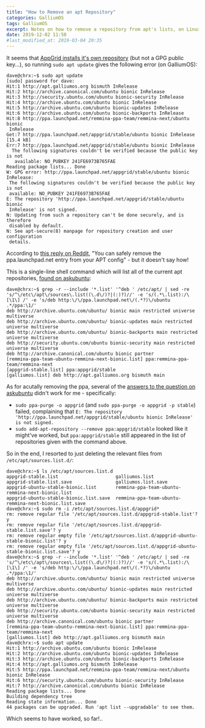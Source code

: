 ```yaml
---
title: "How to Remove an apt Repository"
categories: GalliumOS
tags: GalliumOS
excerpt: Notes on how to remove a repository from apt's lists, on Linux
date: 2019-12-02 11:50
#last_modified_at: 2019-03-04 20:35
---
```


It seems that [AppGrid installs it's own repository](https://www.reddit.com/r/GalliumOS/comments/b8rwes/appgrip_repository_is_not_signed_on_galliumos/) (but not a GPG public key...), so running `sudo apt update` gives the following error (on GalliumOS):
``` shell
dave@chrx:~$ sudo apt update
[sudo] password for dave: 
Hit:1 http://apt.galliumos.org bismuth InRelease
Hit:2 http://archive.canonical.com/ubuntu bionic InRelease                     
Hit:3 http://security.ubuntu.com/ubuntu bionic-security InRelease              
Hit:4 http://archive.ubuntu.com/ubuntu bionic InRelease                        
Hit:5 http://archive.ubuntu.com/ubuntu bionic-updates InRelease                
Hit:6 http://archive.ubuntu.com/ubuntu bionic-backports InRelease              
Hit:8 http://ppa.launchpad.net/remmina-ppa-team/remmina-next/ubuntu bionic
 InRelease
Get:7 http://ppa.launchpad.net/appgrid/stable/ubuntu bionic InRelease [15.4 kB]
Err:7 http://ppa.launchpad.net/appgrid/stable/ubuntu bionic InRelease
  The following signatures couldn't be verified because the public key is not
   available: NO_PUBKEY 241FE6973B765FAE
Reading package lists... Done
W: GPG error: http://ppa.launchpad.net/appgrid/stable/ubuntu bionic InRelease:
 The following signatures couldn't be verified because the public key is not
 available: NO_PUBKEY 241FE6973B765FAE
E: The repository 'http://ppa.launchpad.net/appgrid/stable/ubuntu bionic
 InRelease' is not signed.
N: Updating from such a repository can't be done securely, and is therefore
 disabled by default.
N: See apt-secure(8) manpage for repository creation and user configuration
 details.
```

According to [this reply on Reddit](https://www.reddit.com/r/GalliumOS/comments/b8rwes/appgrip_repository_is_not_signed_on_galliumos/ek02k48/), "You can safely remove the ppa.launchpad.net entry from your APT config" - but it doesn't say how!

This is a single-line shell command which will list all of the current apt repositories, [found on askubuntu](https://askubuntu.com/a/741948):
``` shell
dave@chrx:~$ grep -r --include '*.list' '^deb ' /etc/apt/ | sed -re 's/^\/etc\/apt\/sources\.list((\.d\/)?|(:)?)//' -e 's/(.*\.list):/\[\1\] /' -e 's/deb http:\/\/ppa.launchpad.net\/(.*?)\/ubuntu .*/ppa:\1/'
deb http://archive.ubuntu.com/ubuntu/ bionic main restricted universe multiverse
deb http://archive.ubuntu.com/ubuntu/ bionic-updates main restricted universe multiverse
deb http://archive.ubuntu.com/ubuntu/ bionic-backports main restricted universe multiverse
deb http://security.ubuntu.com/ubuntu bionic-security main restricted universe multiverse
deb http://archive.canonical.com/ubuntu bionic partner
[remmina-ppa-team-ubuntu-remmina-next-bionic.list] ppa:remmina-ppa-team/remmina-next
[appgrid-stable.list] ppa:appgrid/stable
[galliumos.list] deb http://apt.galliumos.org bismuth main
```

As for acutally removing the ppa, several of the [answers to the question on askubuntu](https://askubuntu.com/questions/307/how-can-ppas-be-removed) didn't work for me - specifically:
- `sudo ppa-purge -o appgrid` (and `sudo ppa-purge -o appgrid -p stable`) failed, complaining that `E: The repository 'http://ppa.launchpad.net/appgrid/stable/ubuntu bionic InRelease' is not signed.`
- `sudo add-apt-repository --remove ppa:appgrid/stable` looked like it might've worked, but `ppa:appgrid/stable` still appeared in the list of repositories given with the command above.

So in the end, I resorted to just deleting the relevant files from `/etc/apt/sources.list.d/`:
``` shell
dave@chrx:~$ ls /etc/apt/sources.list.d
appgrid-stable.list                     galliumos.list
appgrid-stable.list.save                galliumos.list.save
appgrid-ubuntu-stable-bionic.list       remmina-ppa-team-ubuntu-remmina-next-bionic.list
appgrid-ubuntu-stable-bionic.list.save  remmina-ppa-team-ubuntu-remmina-next-bionic.list.save
dave@chrx:~$ sudo rm -i /etc/apt/sources.list.d/appgrid*
rm: remove regular file '/etc/apt/sources.list.d/appgrid-stable.list'? y
rm: remove regular file '/etc/apt/sources.list.d/appgrid-stable.list.save'? y
rm: remove regular empty file '/etc/apt/sources.list.d/appgrid-ubuntu-stable-bionic.list'? y
rm: remove regular empty file '/etc/apt/sources.list.d/appgrid-ubuntu-stable-bionic.list.save'? y
dave@chrx:~$ grep -r --include '*.list' '^deb ' /etc/apt/ | sed -re 's/^\/etc\/apt\/sources\.list((\.d\/)?|(:)?)//' -e 's/(.*\.list):/\[\1\] /' -e 's/deb http:\/\/ppa.launchpad.net\/(.*?)\/ubuntu .*/ppa:\1/'
deb http://archive.ubuntu.com/ubuntu/ bionic main restricted universe multiverse
deb http://archive.ubuntu.com/ubuntu/ bionic-updates main restricted universe multiverse
deb http://archive.ubuntu.com/ubuntu/ bionic-backports main restricted universe multiverse
deb http://security.ubuntu.com/ubuntu bionic-security main restricted universe multiverse
deb http://archive.canonical.com/ubuntu bionic partner
[remmina-ppa-team-ubuntu-remmina-next-bionic.list] ppa:remmina-ppa-team/remmina-next
[galliumos.list] deb http://apt.galliumos.org bismuth main
dave@chrx:~$ sudo apt update
Hit:1 http://archive.ubuntu.com/ubuntu bionic InRelease
Hit:2 http://archive.ubuntu.com/ubuntu bionic-updates InRelease
Hit:3 http://archive.ubuntu.com/ubuntu bionic-backports InRelease
Hit:4 http://apt.galliumos.org bismuth InRelease
Hit:5 http://ppa.launchpad.net/remmina-ppa-team/remmina-next/ubuntu bionic InRelease
Hit:6 http://security.ubuntu.com/ubuntu bionic-security InRelease
Hit:7 http://archive.canonical.com/ubuntu bionic InRelease
Reading package lists... Done
Building dependency tree
Reading state information... Done
44 packages can be upgraded. Run 'apt list --upgradable' to see them.
```

Which seems to have worked, so far!.. 
